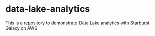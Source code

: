 # data-lake-analytics
This is a repository to demonstrate Data Lake analytics with Starburst Galaxy on AWS
